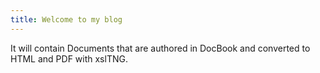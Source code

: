 ```yaml
---
title: Welcome to my blog
---
```

It will contain Documents that are authored in DocBook and converted to HTML and PDF with xslTNG.

